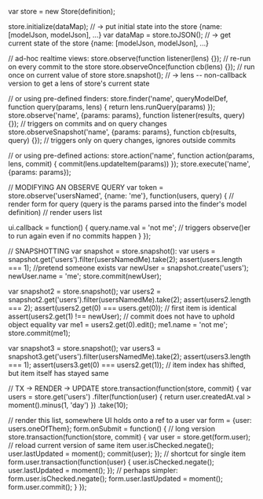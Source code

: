 var store = new Store(definition);

store.initialize(dataMap); // -> put initial state into the store {name: [modelJson, modelJson], ...}
var dataMap = store.toJSON(); // -> get current state of the store {name: [modelJson, modelJson], ...}


// ad-hoc realtime views:
store.observe(function listener(lens) {}); // re-run on every commit to the store
store.observeOnce(function cb(lens) {}); // run once on current value of store
store.snapshot(); // -> lens  -- non-callback version to get a lens of store's current state

// or using pre-defined finders:
store.finder('name', queryModelDef, function query(params, lens) { return lens.runQuery(params) });
store.observe('name', {params: params}, function listener(results, query) {}); // triggers on commits and on query changes
store.observeSnapshot('name', {params: params}, function cb(results, query) {}); // triggers only on query changes, ignores outside commits

// or using pre-defined actions:
store.action('name', function action(params, lens, commit) { commit(lens.updateItem(params)) });
store.execute('name', {params: params});



// MODIFYING AN OBSERVE QUERY
var token = store.observe('usersNamed', {name: 'me'}, function(users, query) {
  // render form for query (query is the params parsed into the finder's model definition)
  // render users list

  ui.callback = function() {
    query.name.val = 'not me'; // triggers observe()er to run again even if no commits happen
  }
});


// SNAPSHOTTING
var snapshot = store.snapshot():
var users = snapshot.get('users').filter(usersNamedMe).take(2);
assert(users.length === 1); //pretend someone exists
var newUser = snapshot.create('users');
newUser.name = 'me';
store.commit(newUser);

var snapshot2 = store.snapshot();
var users2 = snapshot2.get('users').filter(usersNamedMe).take(2);
assert(users2.length === 2);
assert(users2.get(0) === users.get(0)); // first item is identical
assert(users2.get(1) !== newUser); // commit does not have to uphold object equality
var me1 = users2.get(0).edit();
me1.name = 'not me';
store.commit(me1);

var snapshot3 = store.snapshot();
var users3 = snapshot3.get('users').filter(usersNamedMe).take(2);
assert(users3.length === 1);
assert(users3.get(0) === users2.get(1)); // item index has shifted, but item itself has stayed same




// TX -> RENDER -> UPDATE
store.transaction(function(store, commit) {
  var users = store.get('users')
    .filter(function(user) { return user.createdAt.val > moment().minus(1, 'day') })
    .take(10);

  // render this list, somewhere UI holds onto a ref to a user
  var form = {user: users.oneOfThem};
  form.onSubmit = function() {
    // long version
    store.transaction(function(store, commit) {
      var user = store.get(form.user); // reload current version of same item
      user.isChecked.negate();
      user.lastUpdated = moment();
      commit(user);
    });
    // shortcut for single item
    form.user.transaction(function(user) {
      user.isChecked.negate();
      user.lastUpdated = moment();
    });
    // perhaps simpler:
    form.user.isChecked.negate();
    form.user.lastUpdated = moment();
    form.user.commit();
  }
});
